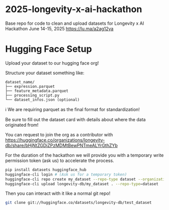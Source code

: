 # 2025-longevity-x-ai-hackathon
Base repo for code to clean and upload datasets for Longevity x AI Hackathon June 14-15, 2025 https://lu.ma/a2ag12ya

# Hugging Face Setup

Upload your dataset to our hugging face org!

Structure your dataset something like:
```
dataset_name/
├── expression.parquet
├── feature_metadata.parquet
├── processing_script.py
└── dataset_infos.json (optional)
``` 

ℹ️ We are requiring parquet as the final format for standardization!

Be sure to fill out the dataset card with details about where the data originated from!

You can request to join the org as a contributor with https://huggingface.co/organizations/longevity-db/share/bHjNtZGDiZPzMDMtBewPNTmeALYrGthZYb

For the duration of the hackathon we will provide you with a temporary write permission token (ask us) to accelerate the process.

```bash
pip install datasets huggingface_hub
huggingface-cli login # (Ask us for a temporary token)
huggingface-cli repo create my_dataset --repo-type dataset --organization longevity-db
huggingface-cli upload longevity-db/my_dataset . --repo-type=dataset
```

Then you can interact with it like a normal git repo!

```bash
git clone git://huggingface.co/datasets/longevity-db/test_dataset
```
